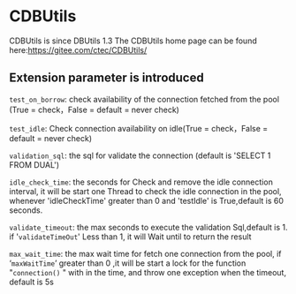 # CDBUtils

CDBUtils is since DBUtils 1.3
The CDBUtils home page can be found here:https://gitee.com/ctec/CDBUtils/

## Extension parameter is introduced

`test_on_borrow`: check availability of the connection fetched from the pool (True = check，False = default = never check)

`test_idle`: Check connection availability on idle(True = check，False = default = never check)

`validation_sql`: the sql for validate the connection (default is 'SELECT 1 FROM DUAL')

`idle_check_time`: the seconds for Check and remove the idle connection interval, it will be start one Thread to check the idle connection in the pool, whenever 'idleCheckTime' greater than 0 and 'testIdle' is True,default is 60 seconds.

`validate_timeout`: the max seconds to execute the validation Sql,default is 1. if '`validateTimeOut`' Less than 1, it will  Wait until to return the result            

`max_wait_time`: the max wait time for fetch one connection from the pool, if ‘`maxWaitTime`’ greater than 0 ,it will be start a lock for the function "`connection()` " with in the time, and throw one exception when the timeout, default is 5s